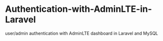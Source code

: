 # Authentication-with-AdminLTE-in-Laravel
user/admin authentication with AdminLTE dashboard in Laravel and MySQL
